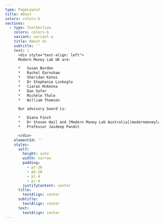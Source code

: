 ```yaml
---
type: PageLayout
title: About
colors: colors-b
sections:
  - type: TextSection
    colors: colors-b
    variant: variant-a
    title: About Us
    subtitle: ''
    text: |
      <div style="text-align: left">
      Modern Money Lab UK are:

      *   Susan Borden
      *   Rachel Earnshaw
      *   Sheridan Kates
      *   Dr Stephanie Linkogle
      *   Ciaran McKenna
      *   Dan Sofer
      *   Michèle Thole
      *   William Thomson

      Our advisory board is:

      *   Diana Finch
      *   Dr Steven Hail and [Modern Money Lab Australia](modernmoneylab.org.au)
      *   Professor Jaideep Pandit

      </div>
    elementId: ''
    styles:
      self:
        height: auto
        width: narrow
        padding:
          - pt-28
          - pb-28
          - pl-4
          - pr-4
        justifyContent: center
      title:
        textAlign: center
      subtitle:
        textAlign: center
      text:
        textAlign: center
---
```

